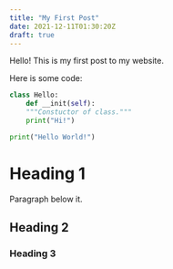 ```yaml
---
title: "My First Post"
date: 2021-12-11T01:30:20Z
draft: true
---
```


Hello! This is my first post to my website.

Here is some code:

```py
class Hello:
    def __init(self):
	"""Constuctor of class."""
	print("Hi!")

print("Hello World!")
```

# Heading 1
Paragraph below it.

## Heading 2

### Heading 3

